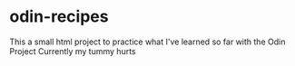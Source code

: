 # odin-recipes
This a small html project to practice what I've learned so far with the Odin Project
Currently my tummy hurts
